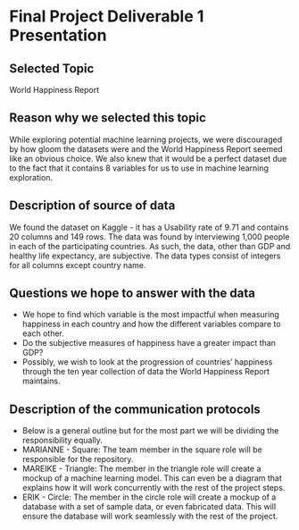 # Final Project Deliverable 1 Presentation

## Selected Topic
World Happiness Report

## Reason why we selected this topic
While exploring potential machine learning projects, we were discouraged by how gloom the datasets were and the World Happiness Report seemed like an obvious choice. We also knew that it would be a perfect dataset due to the fact that it contains 8 variables for us to use in machine learning exploration.

## Description of source of data

We found the dataset on Kaggle - it has a Usability rate of 9.71 and contains 20 columns and 149 rows. The data was found by interviewing 1,000 people in each of the participating countries. As such, the data, other than GDP and healthy life expectancy, are subjective. The data types consist of integers for all columns except country name.

## Questions we hope to answer with the data
- We hope to find which variable is the most impactful when measuring happiness in each country and how the different variables compare to each other. 
- Do the subjective measures of happiness have a greater impact than GDP?
- Possibly, we wish to look at the progression of countries’ happiness through the ten year collection of data the World Happiness Report maintains.

## Description of the communication protocols
- Below is a general outline but for the most part we will be dividing the responsibility equally.
- MARIANNE - Square: The team member in the square role will be responsible for the repository.
- MAREIKE - Triangle: The member in the triangle role will create a mockup of a machine learning model. This can even be a diagram that explains how it will work concurrently with the rest of the project steps.
- ERIK - Circle: The member in the circle role will create a mockup of a database with a set of sample data, or even fabricated data. This will ensure the database will work seamlessly with the rest of the project.

